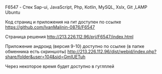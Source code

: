 

F6547 - Стек Sap-ui, JavaScript, Php, Kotlin, MySQL, Xslx, Git ,LAMP Ubuntu 

 
Код страниц и приложения на гит доступен по ссылке
https://github.com/IvanMalinin-0876/F6547
 
Страница решения
http://213.226.112.96/prj/F6547/index.html
 
Приложение андроид (версия 9-10)  доступно по ссылке (в папке обменника есть скриншоты)
http://213.226.112.96/dist/webid/index.php?share/folder&user=104&sid=GmIUETuh
 
Через некоторое время будет доступно в гуглплей
